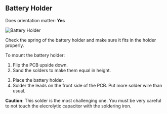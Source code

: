 ## Battery Holder

Does orientation matter: **Yes**

![Battery Holder](https://github.com/tinusaur/guides/blob/master/docs/images/Battery%20Holder.jpg)
<!-- image-edit: annotate, callouts where needed to explain which is which -->
<!-- image-add: before soldering, separate images of the battery holder and the board, so that it is clear where is the plus and the minus-->
Check the spring of the battery holder and make sure it fits in the holder properly.

To mount the battery holder:

1. Flip the PCB upside down.
2. Sand the solders to make them equal in hеight.
<!-- image-add: sanding specifics -->
3. Place the battery holder.
4. Solder the leads on the front side of the PCB. Put more solder wire than usual.


**Caution**: This solder is the most challenging one. You must be very careful to not touch the elecrolytic capacitor with the soldering iron.
